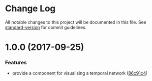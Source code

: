 # Change Log

All notable changes to this project will be documented in this file. See [standard-version](https://github.com/conventional-changelog/standard-version) for commit guidelines.

<a name="1.0.0"></a>
# 1.0.0 (2017-09-25)


### Features

* provide a component for visualising a temporal network ([86c91c4](https://github.com/alvis/react-temporal-network/commit/86c91c4))
